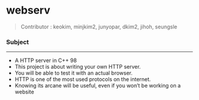 # **webserv**

> Contributor : keokim, minjkim2, junyopar, dkim2, jihoh, seungsle

### **Subject**
---
* A HTTP server in C++ 98
* This project is about writing your own HTTP server.
* You will be able to test it with an actual browser.
* HTTP is one of the most used protocols on the internet.
* Knowing its arcane will be useful, even if you won’t be working on a website
